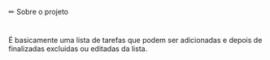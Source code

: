 ✏ Sobre o projeto
#
É basicamente uma lista de tarefas que podem ser adicionadas e depois de finalizadas excluidas ou editadas da lista.

